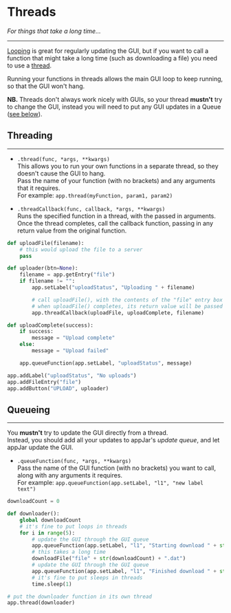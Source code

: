 # Threads  
*For things that take a long time...*  

---  

[Looping](/pythonLoopsAndSleeps) is great for regularly updating the GUI, but if you want to call a function that might take a long time (such as downloading a file) you need to use a [thread](https://en.wikipedia.org/wiki/Thread_(computing)).  

Running your functions in threads allows the main GUI loop to keep running, so that the GUI won't hang.  

**NB.** Threads don't always work nicely with GUIs, so your thread **mustn't** try to change the GUI, instead you will need to put any GUI updates in a Queue ([see below](/pythonThreads/#queueing)).  

## Threading  
---

* `.thread(func, *args, **kwargs)`  
    This allows you to run your own functions in a separate thread, so they doesn't cause the GUI to hang.  
    Pass the name of your function (with no brackets) and any arguments that it requires.  
    For example: `app.thread(myFunction, param1, param2)`  

* `.threadCallback(func, callback, *args, **kwargs)`  
    Runs the specified function in a thread, with the passed in arguments.  
    Once the thread completes, call the callback function, passing in any return value from the original function.  

``` python
def uploadFile(filename):
    # this would upload the file to a server
    pass

def uploader(btn=None):
    filename = app.getEntry("file")
    if filename != "":
        app.setLabel("uploadStatus", "Uploading " + filename)

        # call uploadFile(), with the contents of the "file" entry box
        # when uploadFile() completes, its return value will be passed to uploadComplete()
        app.threadCallback(uploadFile, uploadComplete, filename)

def uploadComplete(success):
    if success:
        message = "Upload complete"
    else:
        message = "Upload failed"

    app.queueFunction(app.setLabel, "uploadStatus", message)

app.addLabel("uploadStatus", "No uploads")
app.addFileEntry("file")
app.addButton("UPLOAD", uploader)
```

## Queueing  
---

You **mustn't** try to update the GUI directly from a thread.  
Instead, you should add all your updates to appJar's *update queue*, and let appJar update the GUI.   

* `.queueFunction(func, *args, **kwargs)`  
    Pass the name of the GUI function (with no brackets) you want to call, along with any arguments it requires.  
    For example: `app.queueFunction(app.setLabel, "l1", "new label text")`   

``` python
downloadCount = 0

def downloader():
    global downloadCount
    # it's fine to put loops in threads
    for i in range(5):
        # update the GUI through the GUI queue
        app.queueFunction(app.setLabel, "l1", "Starting download " + str(downloadCount))
        # this takes a long time
        downloadFile("file" + str(downloadCount) + ".dat")
        # update the GUI through the GUI queue
        app.queueFunction(app.setLabel, "l1", "Finished download " + str(downloadCount))
        # it's fine to put sleeps in threads
        time.sleep(1)

# put the downloader function in its own thread
app.thread(downloader)
```

